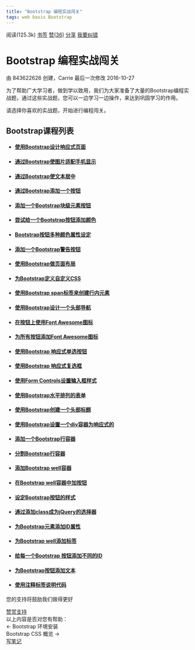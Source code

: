 ```yaml
---
title: "Bootstrap 编程实战闯关"
tags: web basis Bootstrap
---
```


<div class="project-body">
<div class="portlet-title pro-title" style="width: 1601px;">
<div class="set-btn-group font-settings pull-left">
<a href="javascript:;" class="expand-collapse-trigger" title="折叠/展开"><i class="icon-th-list"></i></a>
<a href="javascript:;" class="toggle-dropdown" title="视觉主题设置"><i class="icon-font"></i></a>
<div class="set-dropdown-menu docblur" style="display:none;">
<div class="dropdown-caret">
<span class="caret-outer"></span>
<span class="caret-inner"></span>
</div>
<div class="buttons font-opt">
<button class="button size font-reduce" font="reduce">A</button>
<button class="button size font-enlarge" font="enlarge">A</button>
</div>
<div class="buttons bg-color">
<button class="button theme" color="color-theme-white" title="默认模式">默认</button>
<button class="button theme" color="color-theme-sepia" title="护眼模式">护眼</button>
<button class="button theme" color="color-theme-night" title="夜间模式">夜间</button>
</div>
</div>
</div>
<div class="kn-btn-group pull-right">            
<span id="content-head-viewcount" class="viewcount-btn"><i class="icon-eye-open"></i> <span>阅读(125.3k)</span></span>
<a id="knstar" href="javascript:;" onclick="isstar()" data-type="star"><i class="icon-bookmark-empty"></i> <span>书签</span></a>
<a class="btn-thumbs-up" href="javascript:;" onclick="islike()"><i class="icon-thumbs-up"></i> <span id="likestatus">赞</span>(<span id="likecount">36</span>)</a>
<a href="javascript:;" title="分享" class="share-btn  popup_more bdsharebuttonbox bdshare-button-style0-16" data-cmd="more" data-bd-bind="1568889511672"><i class="icon-share"></i> 分享</a>
<a id="correct" href="/edit/bootstrap/bootstrap-codecamp" rel="nofollow"><i class="icon-edit"></i> <span>我要纠错</span></a>
<div class="pro-tools">
<a class="toggle-dropdown" href="#"><i class="icon-ellipsis-horizontal"></i></a>
<ul class="dropdown-menu docblur" style="display: none;"> 
  
<li><a href="javascript:;" title="收录专题" data-ctype="kn" id="collection"><i class="icon-inbox"></i> 收录专题</a></li>
                          
</ul>
</div>
</div>
</div>
<div id="pro-mian-header">
<div class="content-top">
<h1>Bootstrap 编程实战闯关</h1>
</div>
<div class="kn-infomation">
由&nbsp;<span>843622626</span>&nbsp;创建，Carrie 最后一次修改&nbsp;<span>2016-10-27</span>    
</div>          
</div>          
<div class="content-bg">
<div class="content-intro view-box "><p>为了帮助广大学习者，做到学以致用，我们为大家准备了大量的Bootstrap编程实战题，通过这些实战题，您可以一边学习一边操作，来达到巩固学习的作用。</p><p>请选择你喜欢的实战题，开始进行编程闯关。</p><p></p><div><h2>Bootstrap课程列表</h2></div><div><ul><li><h4><a href="//www.w3cschool.cn/codecamp/use-responsive-design-with-bootstrap-fluid-containers.html" title="h" target="_self">使用Bootstrap设计响应式页面</a></h4></li><li><h4><a href="//www.w3cschool.cn/codecamp/make-images-mobile-responsive.html" title="h" target="_self">通过Bootstrap使图片适配手机显示</a></h4></li><li><h4><a href="//www.w3cschool.cn/codecamp/center-text-with-bootstrap.html" title="h" target="_self">通过Bootstrap使文本居中</a></h4></li><li><h4><a href="//www.w3cschool.cn/codecamp/create-a-bootstrap-button.html" title="h" target="_self">通过Bootstrap添加一个按钮</a></h4></li><li><h4><a href="//www.w3cschool.cn/codecamp/create-a-block-element-bootstrap-button.html" title="h" target="_self">添加一个Bootstrap块级元素按钮</a></h4></li><li><h4><a href="//www.w3cschool.cn/codecamp/taste-the-bootstrap-button-color-rainbow.html" title="h" target="_self">尝试给一个Bootstrap按钮添加颜色</a></h4></li><li><h4><a href="//www.w3cschool.cn/codecamp/call-out-optional-actions-with-button-info.html" title="h" target="_self">Bootstrap按钮多种颜色属性设定</a></h4></li><li><h4><a href="//www.w3cschool.cn/codecamp/warn-your-users-of-a-dangerous-action.html" title="h" target="_self">添加一个Bootstrap警告按钮</a></h4></li><li><h4><a href="//www.w3cschool.cn/codecamp/use-the-bootstrap-grid-to-put-elements-side-by-side.html" title="h" target="_self">使用Bootstrap做页面布局</a></h4></li><li><h4><a href="//www.w3cschool.cn/codecamp/ditch-custom-css-for-bootstrap.html" title="h" target="_self">为Bootstrap定义自定义CSS</a></h4></li><li><h4><a href="//www.w3cschool.cn/codecamp/use-spans-for-inline-elements.html" title="h" target="_self">使用Bootstrap span标签来创建行内元素</a></h4></li><li><h4><a href="//www.w3cschool.cn/codecamp/create-a-custom-heading.html" title="h" target="_self">使用Bootstrap设计一个头部导航</a></h4></li><li><h4><a href="//www.w3cschool.cn/codecamp/add-font-awesome-icons-to-our-buttons.html" title="h" target="_self">在按钮上使用Font Awesome图标</a></h4></li><li><h4><a href="//www.w3cschool.cn/codecamp/add-font-awesome-icons-to-all-of-our-buttons.html" title="h" target="_self">为所有按钮添加Font Awesome图标</a></h4></li><li><h4><a href="//www.w3cschool.cn/codecamp/responsively-style-radio-buttons.html" title="h" target="_self">使用Bootstrap 响应式单选按钮</a></h4></li><li><h4><a href="//www.w3cschool.cn/codecamp/responsively-style-checkboxes.html" title="h" target="_self">使用Bootstrap 响应式复选框</a></h4></li><li><h4><a href="//www.w3cschool.cn/codecamp/style-text-inputs-as-form-controls.html" title="h" target="_self">使用Form Controls设置输入框样式</a></h4></li><li><h4><a href="//www.w3cschool.cn/codecamp/line-up-form-elements-responsively-with-bootstrap.html" title="h" target="_self">使用Bootstrap水平排列的表单</a></h4></li><li><h4><a href="//www.w3cschool.cn/codecamp/create-a-bootstrap-headline.html" title="h" target="_self">使用Bootstrap创建一个头部标题</a></h4></li><li><h4><a href="//www.w3cschool.cn/codecamp/house-our-page-within-a-bootstrap-container-fluid-div.html" title="h" target="_self">使用Bootstrap设置一个div容器为响应式的</a></h4></li><li><h4><a href="//www.w3cschool.cn/codecamp/create-a-bootstrap-row.html" title="h" target="_self">添加一个Bootstrap行容器</a></h4></li><li><h4><a href="//www.w3cschool.cn/codecamp/split-your-bootstrap-row.html" title="h" target="_self">分割Bootstrap行容器</a></h4></li><li><h4><a href="//www.w3cschool.cn/codecamp/create-bootstrap-wells.html" title="h" target="_self">添加Bootstrap well容器</a></h4></li><li><h4><a href="//www.w3cschool.cn/codecamp/add-elements-within-your-bootstrap-wells.html" title="h" target="_self">在Bootstrap well容器中加按钮</a></h4></li><li><h4><a href="//www.w3cschool.cn/codecamp/apply-the-default-bootstrap-button-style.html" title="h" target="_self">设定Bootstrap按钮的样式</a></h4></li><li><h4><a href="//www.w3cschool.cn/codecamp/create-a-class-to-target-with-jquery-selectors.html" title="h" target="_self">通过添加class成为jQuery的选择器</a></h4></li><li><h4><a href="//www.w3cschool.cn/codecamp/add-id-attributes-to-bootstrap-elements.html" title="h" target="_self">为Bootstrap元素添加ID属性</a></h4></li><li><h4><a href="//www.w3cschool.cn/codecamp/label-bootstrap-wells.html" title="h" target="_self">为Bootstrap well添加标签</a></h4></li><li><h4><a href="//www.w3cschool.cn/codecamp/give-each-element-a-unique-id.html" title="h" target="_self">给每一个Bootstrap 按钮添加不同的ID</a></h4></li><li><h4><a href="//www.w3cschool.cn/codecamp/label-bootstrap-buttons.html" title="h" target="_self">为Bootstrap按钮添加文本</a></h4></li><li><h4><a href="//www.w3cschool.cn/codecamp/use-comments-to-clarify-code.html" title="h" target="_self">使用注释标签说明代码</a></h4></li></ul></div><p></p></div>
<div style="clear:both"></div>
</div>
<!--我要赞赏-->
<div class="project-sq"><div class="project-sq-info"><span>您的支持将鼓励我们做得更好</span></div><ul class="project-sq-avatar"></ul><div class="project-sq-btnarea"><a href="javascript:;">赞赏支持</a></div></div>
<!--我要赞赏结束-->
<!--我要评价-->
<div id="evaluate-box">
<span id="evaluates">以上内容是否对您有帮助：</span><span class="star_score"><span title="1分"></span><span title="2分"></span><span title="3分"></span><span title="4分"></span><span title="5分"></span></span>
</div>
<!--我要评价结束-->
<div class="content-links">
<div class="previous-link">← <a data-id="bootstrap-environment-setup" title="上一篇：Bootstrap 环境安装">Bootstrap 环境安装</a></div>
<div class="next-link"><a data-id="bootstrap-css-overview" title="下一篇：Bootstrap CSS 概览">Bootstrap CSS 概览</a> →</div>
</div>
<!--练习、出题、写笔记-->
<div class="project-operation">
<!-- <div class="pull-left">
<a href="/exam/knowledgetest?pname=bootstrap&amp;kname=bootstrap-codecamp" style="display:none" target="_blank" class="op-btn exam-btn" id="kn-test"><i class="icon-magic"></i>测试一下</a>
<a href="/minicourse/textureknowledge?pname=bootstrap&amp;kname=bootstrap-codecamp" rel="nofollow" target="_blank" class="op-btn make-btn" id="kn-textureexam"><i class="icon-plus-sign"></i>我要出题</a>
</div> -->
<div class="pull-right">
<a href="javascript:;" class="op-btn note-btn" onclick="openNote()"><i class="icon-pencil"></i>写笔记</a>
</div>
</div>
<!--横版广告放置-->
<div class="abox-item">    <div class="abox-content">    </div></div> 
<!-- 笔记列表 -->
<div class="notelist-box notelist-box2" style="display:none">
<div class="notelist-head" onclick="openNoteList(this)">
<span class="notelist-title">精选笔记</span>
<i class="icon-circle-arrow-up"></i>
</div>
<div class="notelist-content" id="notelist_content" style="display: none;">
</div>
</div>
</div>